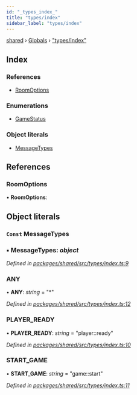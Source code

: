 ```yaml
---
id: "_types_index_"
title: "types/index"
sidebar_label: "types/index"
---
```


[shared](../index.md) › [Globals](../globals.md) › ["types/index"](_types_index_.md)

## Index

### References

* [RoomOptions](_types_index_.md#roomoptions)

### Enumerations

* [GameStatus](../enums/_types_index_.gamestatus.md)

### Object literals

* [MessageTypes](_types_index_.md#const-messagetypes)

## References

###  RoomOptions

• **RoomOptions**:

## Object literals

### `Const` MessageTypes

### ▪ **MessageTypes**: *object*

*Defined in [packages/shared/src/types/index.ts:9](https://github.com/will-hart/pixatore/blob/dc2c2e8/packages/shared/src/types/index.ts#L9)*

###  ANY

• **ANY**: *string* = "*"

*Defined in [packages/shared/src/types/index.ts:12](https://github.com/will-hart/pixatore/blob/dc2c2e8/packages/shared/src/types/index.ts#L12)*

###  PLAYER_READY

• **PLAYER_READY**: *string* = "player::ready"

*Defined in [packages/shared/src/types/index.ts:10](https://github.com/will-hart/pixatore/blob/dc2c2e8/packages/shared/src/types/index.ts#L10)*

###  START_GAME

• **START_GAME**: *string* = "game::start"

*Defined in [packages/shared/src/types/index.ts:11](https://github.com/will-hart/pixatore/blob/dc2c2e8/packages/shared/src/types/index.ts#L11)*

